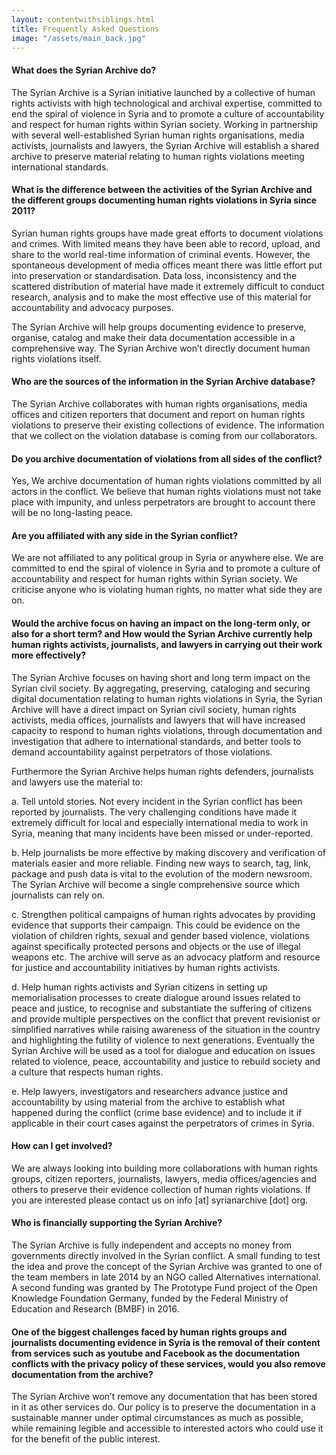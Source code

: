 ```yaml
---
layout: contentwithsiblings.html
title: Frequently Asked Questions
image: "/assets/main_back.jpg"
---
```


#### What does the Syrian Archive do?
The Syrian Archive is a Syrian initiative launched by a collective of human rights activists with high technological and archival expertise, committed to end the spiral of violence in Syria and to promote a culture of accountability and respect for human rights within Syrian society.  Working in partnership with several well-established Syrian human rights organisations, media activists, journalists and lawyers, the Syrian Archive will establish a shared archive to preserve material relating to human rights violations meeting international standards.

#### What is the difference between the activities of the Syrian Archive and the different groups documenting human rights violations in Syria since 2011?
Syrian human rights groups have made great efforts to document violations and crimes. With limited means they have been able to record, upload, and share to the world real-time information of criminal events. However, the spontaneous development of media offices meant there was little effort put into preservation or standardisation. Data loss, inconsistency and the scattered distribution of material have made it extremely difficult to conduct research, analysis and to make the most effective use of this material for accountability and advocacy purposes.

The Syrian Archive will help groups documenting evidence to preserve, organise, catalog and make their data documentation accessible in a comprehensive way. The Syrian Archive won’t directly document human rights violations itself.

#### Who are the sources of the information in the Syrian Archive database?
The Syrian Archive collaborates with human rights organisations, media offices and citizen reporters that document and report on human rights violations to preserve their existing collections of evidence. The information that we collect on the violation database is coming from our collaborators.

#### Do you archive documentation of violations from all sides of the conflict?
Yes, We archive documentation of human rights violations committed by all actors in the conflict. We believe that human rights violations must not take place with impunity, and unless perpetrators are brought to account there will be no long-lasting peace.

#### Are you affiliated with any side in the Syrian conflict?
We are not affiliated to any political group in Syria or anywhere else. We are committed to end the spiral of violence in Syria and to promote a culture of accountability and respect for human rights within Syrian society. We criticise anyone who is violating human rights, no matter what side they are on.

#### Would the archive focus on having an impact on the long-term only, or also for a short term? and How would the Syrian Archive currently help human rights activists, journalists, and lawyers in carrying out their work more effectively?
The Syrian Archive focuses on having short and long term impact on the Syrian civil society. By aggregating, preserving, cataloging and securing digital documentation relating to human rights violations in Syria, the Syrian Archive will have a direct impact on Syrian civil society, human rights activists, media offices, journalists and lawyers that will have increased capacity to respond to human rights violations, through documentation and investigation that adhere to international standards, and better tools to demand accountability against perpetrators of those violations.

Furthermore the Syrian Archive helps human rights defenders, journalists and lawyers use the material to:

a. Tell untold stories. Not every incident in the Syrian conflict has been reported by journalists. The very challenging conditions have made it extremely difficult for local and especially international media to work in Syria, meaning that many incidents have been missed or under-reported.

b. Help journalists be more effective by making discovery and verification of materials easier and more reliable. Finding new ways to search, tag, link, package and push data is vital to the evolution of the modern newsroom. The Syrian Archive will become a single comprehensive source which journalists can rely on.

c. Strengthen political campaigns of human rights advocates by providing evidence that supports their campaign. This could be evidence on the violation of children rights, sexual and gender based violence, violations against specifically protected persons and objects or the use of illegal weapons etc. The archive will serve as an advocacy platform and resource for justice and accountability initiatives by human rights activists.

d. Help human rights activists and Syrian citizens in setting up memorialisation processes to create dialogue around issues related to peace and justice, to recognise and substantiate the suffering of citizens and provide multiple perspectives on the conflict that prevent revisionist or simplified narratives while raising awareness of the situation in the country and highlighting the futility of violence to next generations. Eventually the Syrian Archive will be used as a tool for dialogue and education on issues related to violence, peace, accountability and justice to rebuild society and a culture that respects human rights.

e. Help lawyers, investigators and researchers advance justice and accountability by using material from the archive to establish what happened during the conflict (crime base evidence) and to include it if applicable in their court cases against the perpetrators of crimes in Syria.

#### How can I get involved?
We are always looking into building more collaborations with human rights groups, citizen reporters, journalists, lawyers, media offices/agencies and others to preserve their evidence collection of human rights violations. If you are interested please contact us on info [at] syrianarchive [dot] org.

#### Who is financially supporting the Syrian Archive?
The Syrian Archive is fully independent and accepts no money from governments directly involved in the Syrian conflict.
A small funding to test the idea and prove the concept of the Syrian Archive was granted to one of the team members in late 2014 by an NGO called Alternatives international. A second funding was granted by The Prototype Fund project of the Open Knowledge Foundation Germany, funded by the Federal Ministry of Education and Research (BMBF) in 2016.


#### One of the biggest challenges faced by human rights groups and journalists documenting evidence in Syria is the removal of their content from services such as youtube and Facebook as the documentation conflicts with the privacy policy of these services, would you also remove documentation from the archive?
The Syrian Archive won’t remove any documentation that has been stored in it as other services do. Our policy is to preserve the documentation in a sustainable manner under optimal circumstances as much as possible, while remaining legible and accessible to interested actors who could use it for the benefit of the public interest.

